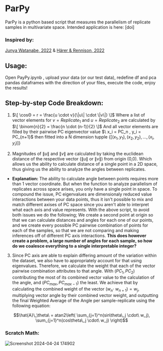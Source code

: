 # ParPy
ParPy is a python based script that measures the parallelism of replicate samples in multivariate space. Intended application is here: [doi]

### Inspired by: 
[Junya Watanabe, 2022](https://onlinelibrary.wiley.com/doi/full/10.1002/ece3.9674#ece39674-bib-0071) & [Härer & Rennison, 2022](https://onlinelibrary.wiley.com/doi/full/10.1002/ece3.9674#ece39674-bib-0071)

## Usage:
Open PayPy.ipynb , upload your data (or our test data), redefine df and pca pandas dataframes with the direction of your files, execute the code, enjoy the results!

## Step-by-step Code Breakdown:
1) $\[
\cosΘ = r = \frac{u \cdot v}{\|u\| \cdot \|v\|}
\]$ Where a list of vector elements for $v = Replicate_1$ and $u = Replicate_2$ are calculated by 
  $\[
\binom{n}{2} = \frac{n \cdot (n-1)}{2}
\]$
And all vector elements are filled by their pairwise PC eigenvector value $\ x_i = PC_n , y_i = PC_{n+1}\$ then fitted into a N dimension tupple $\{ [(x_1, y_1), (x_2, y_2), \ldots, (x_i, y_i)] \}$

2) Magnitudes of $\|u\|$ and $\|v\|$ are calculated by taking the euclidean distance of the respective vector ($\|u\|$ or $\|v\|$) from origin (0,0). Which allows us the ability to calculate distance of a single point in a 2D space, thus giving us the ability to analyze the angles between replicates.

- **Explanation:** The ability to calculate angle between points requires more than 1 vector coordinate. But when the function to analyze parallelism of replicates across space arises, you only have a single point in space. To compound the issue, PC eigenvalues are dimensionaly reduced value interactions between your data points, thus it isn't possible to mix and match different axises of PC space since you aren't able to interpret what each axis and value represents. With the above script, to avoid both issues we do the following; We create a second point at origin so that we can calculate distances and angles for each one of our points, and we create every possible PC pairwise combination of points for each of the samples, so that we are not comparing and making inferences off of different PC axis interactions. **This does however create a problem, a large number of angles for each sample, so how do we coalesce everything to a single interpretable integer?**  

3) Since PC axis are able to explain differing amount of the variation within the dataset, we also have to appropriately account for that using eigenvalues. Therefore, we calculate the weight that each of the vector pairwise combination attributes to that angle. With $(PC_1, PC_2)$ contributing the most of its combined vector value to the calculation of the angle, and $(PC_{max}, PC_{max-1})$ the least. We achieve that by calculating the combined weight of the vector $(w_n \cdot\ w_{n+1}) = w_j$, multiplying vector angle by their combined vector weight, and outputting the final Weighted Average of the Angle per sample-replicate using the following equation:


$$\hat{A}\_\theta\ = atan2\left( \sum_{j=1}^n(sin\theta\_j \cdot\ w_j), \sum_{j=1}^n(cos\theta\_j \cdot\ w_j) \right)$$

### Scratch Math:

![Screenshot 2024-04-24 174902](https://github.com/ganamir/ParPy/assets/129692189/0cf792d8-6515-493f-9a28-b2c4592ba35a)

